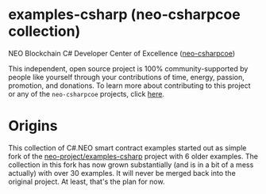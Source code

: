 # examples-csharp (neo-csharpcoe collection)

NEO Blockchain C# Developer Center of Excellence ([neo-csharpcoe](https://github.com/mwherman2000/neo-csharpcoe/blob/master/README.md))

This independent, open source project is 100% community-supported by people like yourself through your contributions of time, energy, passion, promotion, and donations.  To learn more about contributing to this project or any of the `neo-csharpcoe` projects, click [here](https://github.com/mwherman2000/neo-csharpcoe/blob/master/CONTRIBUTE.md).

# Origins

This collection of C#.NEO smart contract examples started out as simple fork of the [neo-project/examples-csharp](https://github.com/neo-project/examples-csharp) project with 6 older examples.  The collection in this fork has now grown substantially (and is in a bit of a mess actually) with over 30 examples. It will never be merged back into the original project.  At least, that's the plan for now.
